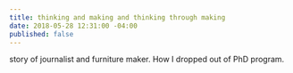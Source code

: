 ```yaml
---
title: thinking and making and thinking through making
date: 2018-05-28 12:31:00 -04:00
published: false
---
```


story of journalist and furniture maker. How I dropped out of PhD program.